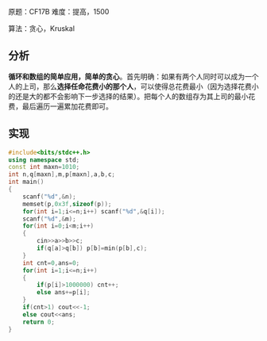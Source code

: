 原题：CF17B
难度：提高，1500

算法：贪心，Kruskal

## 分析

**循环和数组的简单应用，简单的贪心**。首先明确：如果有两个人同时可以成为一个人的上司，那么**选择任命花费小的那个人**，可以使得总花费最小（因为选择花费小的还是大的都不会影响下一步选择的结果）。把每个人的数组存为其上司的最小花费，最后遍历一遍累加花费即可。

## 实现

```cpp
#include<bits/stdc++.h>
using namespace std;
const int maxn=1010; 
int n,q[maxn],m,p[maxn],a,b,c;
int main()
{
	scanf("%d",&n); 
	memset(p,0x3f,sizeof(p));
	for(int i=1;i<=n;i++) scanf("%d",&q[i]); 
	scanf("%d",&m);
	for(int i=0;i<m;i++)
	{
		cin>>a>>b>>c;   
		if(q[a]>q[b]) p[b]=min(p[b],c);  
	}
	int cnt=0,ans=0;
	for(int i=1;i<=n;i++)
	{
		if(p[i]>1000000) cnt++;
		else ans+=p[i];  
	}
	if(cnt>1) cout<<-1;
	else cout<<ans;
	return 0;
}
```